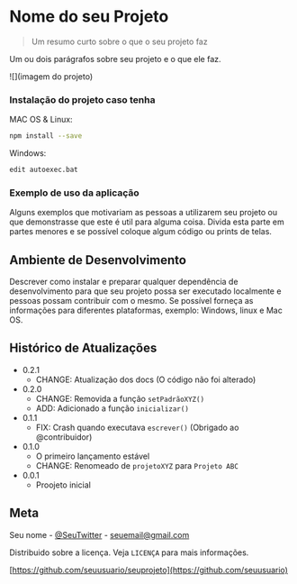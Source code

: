 # Nome do seu Projeto
> Um resumo curto sobre o que o seu projeto faz

Um ou dois parágrafos sobre seu projeto e o que ele faz.

![](imagem do projeto)

### Instalação do projeto caso tenha

MAC OS & Linux:

```sh
npm install --save
```

Windows:
```sh
edit autoexec.bat
```

### Exemplo de uso da aplicação

Alguns exemplos que motivariam as pessoas a utilizarem seu projeto ou que demonstrasse que este é util para alguma coisa. Divida esta parte em partes menores e se possível coloque algum código ou prints de telas.

## Ambiente de Desenvolvimento

Descrever como instalar e preparar qualquer dependência de desenvolvimento para que seu projeto possa ser executado localmente e pessoas possam contribuir com o mesmo. Se possível forneça as informações para diferentes plataformas, exemplo: Windows, linux e Mac OS.

## Histórico de Atualizações

* 0.2.1
    * CHANGE: Atualização dos docs (O código não foi alterado)
* 0.2.0
    * CHANGE: Removida a função `setPadrãoXYZ()`
    * ADD: Adicionado a função `inicializar()`
* 0.1.1
    * FIX: Crash quando executava `escrever()` (Obrigado ao @contribuidor)
* 0.1.0
    * O primeiro lançamento estável
    * CHANGE: Renomeado de `projetoXYZ` para `Projeto ABC`
* 0.0.1
    * Proojeto inicial

## Meta

Seu nome - [@SeuTwitter](https://twitter.com/romulocesar) - seuemail@gmail.com

Distribuido sobre a licença. Veja ``LICENÇA`` para mais informações.

[https://github.com/seuusuario/seuprojeto](https://github.com/seuusuario)